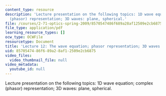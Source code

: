 ```yaml
---
content_type: resource
description: 'Lecture presentation on the following topics: 1D wave equation; complex
  (phasor) representation; 3D waves: plane, spherical.'
file: /courses/2-71-optics-spring-2009/8570547486f689a28af12509e2cb6875_MIT2_71S09_lec12.pdf
file_type: application/pdf
learning_resource_types: []
ocw_type: OCWFile
resourcetype: Document
title: 'Lecture 12: The wave equation; phasor representation; 3D waves'
uid: 85705474-86f6-89a2-8af1-2509e2cb6875
video_files:
  video_thumbnail_file: null
video_metadata:
  youtube_id: null
---
```

Lecture presentation on the following topics: 1D wave equation; complex (phasor) representation; 3D waves: plane, spherical.

